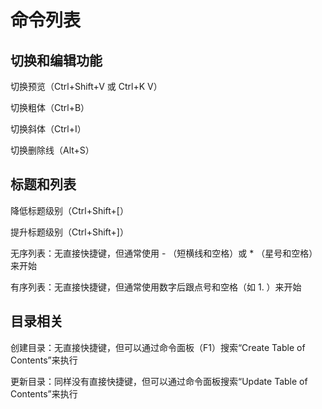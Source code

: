 # 命令列表
## 切换和编辑功能

切换预览（Ctrl+Shift+V 或 Ctrl+K V）

切换粗体（Ctrl+B）

切换斜体（Ctrl+I）

切换删除线（Alt+S）

## 标题和列表

降低标题级别（Ctrl+Shift+[）

提升标题级别（Ctrl+Shift+]）

无序列表：无直接快捷键，但通常使用 - （短横线和空格）或 * （星号和空格）来开始

有序列表：无直接快捷键，但通常使用数字后跟点号和空格（如 1. ）来开始

## 目录相关
创建目录：无直接快捷键，但可以通过命令面板（F1）搜索“Create Table of Contents”来执行

更新目录：同样没有直接快捷键，但可以通过命令面板搜索“Update Table of Contents”来执行